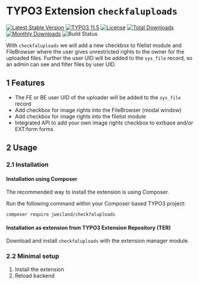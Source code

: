 # TYPO3 Extension `checkfaluploads`

[![Latest Stable Version](https://poser.pugx.org/jweiland/checkfaluploads/v/stable.svg)](https://packagist.org/packages/jweiland/checkfaluploads)
[![TYPO3 11.5](https://img.shields.io/badge/TYPO3-11.5-green.svg)](https://get.typo3.org/version/11)
[![License](http://poser.pugx.org/jweiland/checkfaluploads/license)](https://packagist.org/packages/jweiland/checkfaluploads)
[![Total Downloads](https://poser.pugx.org/jweiland/checkfaluploads/downloads.svg)](https://packagist.org/packages/jweiland/checkfaluploads)
[![Monthly Downloads](https://poser.pugx.org/jweiland/checkfaluploads/d/monthly)](https://packagist.org/packages/jweiland/checkfaluploads)
![Build Status](https://github.com/jweiland-net/checkfaluploads/actions/workflows/ci.yml/badge.svg)

With `checkfaluploads` we will add a new checkbox to filelist module and FileBrowser
where the user gives unrestricted rights to the owner for the uploaded files.
Further the user UID will be added to the `sys_file` record, so an admin can see and filter files by
user UID.

## 1 Features

* The FE or BE user UID of the uploader will be added to the `sys_file` record
* Add checkbox for image rights into the FileBrowser (modal window)
* Add checkbox for image rights into the filelist module
* Integrated API to add your own image rights checkbox to extbase and/or EXT:form forms

## 2 Usage

### 2.1 Installation

#### Installation using Composer

The recommended way to install the extension is using Composer.

Run the following command within your Composer based TYPO3 project:

```
composer require jweiland/checkfaluploads
```

#### Installation as extension from TYPO3 Extension Repository (TER)

Download and install `checkfaluploads` with the extension manager module.

### 2.2 Minimal setup

1) Install the extension
2) Reload backend
